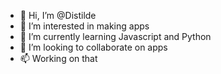 - 👋 Hi, I’m @Distilde
- 👀 I’m interested in making apps
- 🌱 I’m currently learning Javascript and Python
- 💞️ I’m looking to collaborate on apps
- 📫 Working on that

<!---
Distilde/Distilde is a ✨ special ✨ repository because its `README.md` (this file) appears on your GitHub profile.
You can click the Preview link to take a look at your changes.
--->
